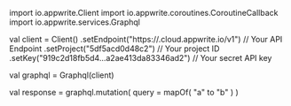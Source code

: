 import io.appwrite.Client
import io.appwrite.coroutines.CoroutineCallback
import io.appwrite.services.Graphql

val client = Client()
    .setEndpoint("https://<REGION>.cloud.appwrite.io/v1") // Your API Endpoint
    .setProject("5df5acd0d48c2") // Your project ID
    .setKey("919c2d18fb5d4...a2ae413da83346ad2") // Your secret API key

val graphql = Graphql(client)

val response = graphql.mutation(
    query = mapOf( "a" to "b" )
)
